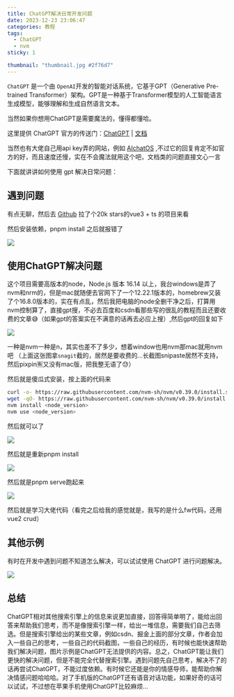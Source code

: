 ```yaml
---
title: ChatGPT解决日常开发问题
date: 2023-12-23 23:06:47
categories: 教程
tags:
  - ChatGPT
  - nvm
sticky: 1

thumbnail: "thumbnail.jpg #2f76d7"
---
```



`ChatGPT` 是一个由 `OpenAI`开发的智能对话系统，它基于GPT（Generative Pre-trained Transformer）架构。GPT是一种基于Transformer模型的人工智能语言生成模型，能够理解和生成自然语言文本。

<!-- more -->
当然如果你想用ChatGPT是需要魔法的，懂得都懂哈。

这里提供  ChatGPT 官方的传送门：[ChatGPT](https://chat.openai.com/) | [文档](https://platform.openai.com/docs/introduction)

当然也有大佬自己用api key弄的网站，例如 [AIchatOS](https://chat18.aichatos.xyz/#/chat/1703344214208) ,不过它的回复肯定不如官方的好，而且速度还慢，实在不会魔法就用这个吧，文档类的问题直接文心一言

下面就讲讲如何使用 gpt 解决日常问题：

## 遇到问题

有点无聊，然后去 [Github](https://github.com/vbenjs/vue-vben-admin) 拉了个20k stars的vue3 + ts 的项目来看

然后安装依赖，pnpm install 之后就报错了

![](post/nvm/Snipaste_2023-12-23_23-19-35.png)

## 使用ChatGPT解决问题

这个项目需要高版本的node，Node.js 版本 16.14 以上，我台windows是弄了nvm和nrm的，但是mac就随便去官网下了一个12.22.1版本的，homebrew又装了个16.8.0版本的，实在有点乱，然后我把电脑的node全删干净之后，打算用nvm控制算了，直接gpt搜，不必去百度和csdn看那些写的很乱的教程而且还要收费的文章😅（如果gpt的答案实在不满意的话再去必应上搜）,然后gpt的回复如下

![](post/nvm/qqq.png)

一种是nvm一种是n，其实也差不了多少，想着window也用nvm那mac就用nvm吧
（上面这张图拿`snagit`截的，居然是要收费的...长截图snipaste居然不支持，然后pixpin🈶又没有mac版，把我整无语了😓）

然后就是傻瓜式安装，按上面的代码来

```bash
curl -o- https://raw.githubusercontent.com/nvm-sh/nvm/v0.39.0/install.sh | bash
wget -qO- https://raw.githubusercontent.com/nvm-sh/nvm/v0.39.0/install.sh | bash
nvm install <node_version>
nvm use <node_version>
```

然后就可以了

![](post/nvm/Snipaste_2023-12-24_00-08-04.png)

然后就是重新pnpm install

![](post/nvm/Snipaste_2023-12-24_00-13-58.png)

然后就是pnpm serve跑起来

![](post/nvm/Snipaste_2023-12-24_16-12-19.png)

然后就是学习大佬代码（看完之后给我的感觉就是，我写的是什么fw代码，还用vue2 crud）

## 其他示例

有时在开发中遇到问题不知道怎么解决，可以试试使用 ChatGPT 进行问题解决。

![](post/nvm/2023-12-24_00-50-34.png)

## 总结

ChatGPT相对其他搜索引擎上的信息来说更加直接，回答得简单明了，能给出回答来帮助我们思考，而不是像搜索引擎一样，给出一堆信息，需要我们自己去筛选。但是搜索引擎给出的某些文章，例如csdn、掘金上面的部分文章，作者会加入一些自己的思考，一些自己的代码截图，一些自己的经历，有时候也能快速帮助我们解决问题，图片示例是ChatGPT无法提供的内容。总之，ChatGPT能让我们更快的解决问题，但是不能完全代替搜索引擎。遇到问题先自己思考，解决不了的话再尝试ChatGPT，不能过度依赖。有时候它还能是你的情感导师，能帮助你解决情感问题哈哈哈。对了手机版的ChatGPT还有语音对话功能，如果好奇的话可以试试，不过想在苹果手机使用ChatGPT比较麻烦...